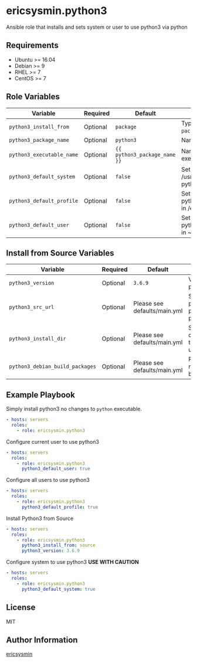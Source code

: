 # ericsysmin.python3

Ansible role that installs and sets system or user to use python3 via python

## Requirements

-   Ubuntu >= 16.04
-   Debian >= 9
-   RHEL >= 7
-   CentOS >= 7

## Role Variables

| Variable                  | Required | Default                      | Comments                                                        |
| ------------------------- | -------- | ---------------------------- | --------------------------------------------------------------- |
| `python3_install_from`    | Optional | `package`                    | Type of python3 install `package` or `source`                   |
| `python3_package_name`    | Optional | `python3`                    | Name of the python package                                      |
| `python3_executable_name` | Optional | `{{ python3_package_name }}` | Name of the python executable                                   |
| `python3_default_system`  | Optional | `false`                      | Set /usr/bin/python to /usr/bin/{{ python3_executable_name }}   |
| `python3_default_profile` | Optional | `false`                      | Set 'alias python={{ python3_executable_name}}' in /etc/profile |
| `python3_default_user`    | Optional | `false`                      | Set 'alias python={{ python3_executable_name}}' in ~/.bashrc    |

## Install from Source Variables

| Variable                        | Required | Default                      | Comments                                           |
| ------------------------------- | -------- | ---------------------------- | -------------------------------------------------- |
| `python3_version`               | Optional | `3.6.9`                      | Version of the python package                      |
| `python3_src_url`               | Optional | Please see defaults/main.yml | Source url of python package, uses python3_version |
| `python3_install_dir`           | Optional | Please see defaults/main.yml | Sets the directory where the src is unarchived     |
| `python3_debian_build_packages` | Optional | Please see defaults/main.yml | Packages required for build.                       |

## Example Playbook

Simply install python3 no changes to `python` executable.

```yaml
- hosts: servers
  roles:
    - role: ericsysmin.python3
```

Configure current user to use python3

```yaml
- hosts: servers
  roles:
    - role: ericsysmin.python3
      python3_default_user: true
```

Configure all users to use python3

```yaml
- hosts: servers
  roles:
    - role: ericsysmin.python3
      python3_default_profile: true
```

Install Python3 from Source

```yaml
- hosts: servers
  roles:
    - role: ericsysmin.python3
      python3_install_from: source
      python3_version: 3.6.9
```

Configure system to use python3 **USE WITH CAUTION**

```yaml
- hosts: servers
  roles:
    - role: ericsysmin.python3
      python3_default_system: true
```

## License

MIT

## Author Information

[ericsysmin](https://ericsysmin.com)
